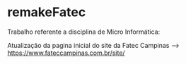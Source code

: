 # remakeFatec
Trabalho referente a disciplina de Micro Informática: 

Atualização da pagina inicial do site da Fatec Campinas --> https://www.fateccampinas.com.br/site/
